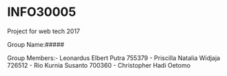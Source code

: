 # INFO30005
Project for web tech 2017

Group Name:#####

Group Members:- Leonardus Elbert Putra    755379
              - Priscilla Natalia Widjaja 726512
              - Rio Kurnia Susanto        700360
              - Christopher Hadi Oetomo
